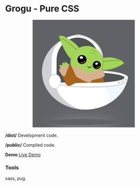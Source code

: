 # Grogu - Pure CSS

<p align="center" class="bg">
  <a href="https://madelynarana.github.io/codepen/005_grogu/public/" target="_blank"><img src="https://raw.githubusercontent.com/madelynarana/assets/master/codepen/grogu.png" /></a>
</p>

<b>/dist/</b> Development code.

<b>/public/</b> Compiled code.

<b>Demo</b> <a href="https://madelynarana.github.io/codepen/005_grogu/public/" target="_blank">Live Demo</a>

### Tools

sass, pug.


